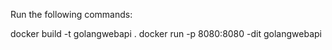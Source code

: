 Run the following commands:

docker build -t golangwebapi .
docker run -p 8080:8080 -dit golangwebapi